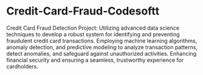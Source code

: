 # Credit-Card-Fraud-Codesoftt
Credit Card Fraud Detection Project: Utilizing advanced data science techniques to develop a robust system for identifying and preventing fraudulent credit card transactions. Employing machine learning algorithms, anomaly detection, and predictive modeling to analyze transaction patterns, detect anomalies, and safeguard against unauthorized activities. Enhancing financial security and ensuring a seamless, trustworthy experience for cardholders.
